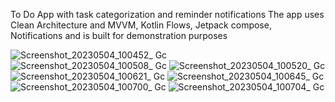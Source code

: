 To Do App with task categorization and reminder notifications
The app uses Clean Architecture and MVVM, Kotlin Flows, Jetpack compose, Notifications and is built for demonstration purposes

![Screenshot_20230504_100452_ Gc](https://github.com/firuza-hub/FSA_ToDo/assets/52698220/93dcfad6-86a7-4224-860c-06e93d47b916)
![Screenshot_20230504_100508_ Gc](https://github.com/firuza-hub/FSA_ToDo/assets/52698220/27c23555-08d7-4656-afc6-eb3ee5a54afe)
![Screenshot_20230504_100520_ Gc](https://github.com/firuza-hub/FSA_ToDo/assets/52698220/ebb365ea-1545-4e0f-b426-c51fd25540ff)
![Screenshot_20230504_100621_ Gc](https://github.com/firuza-hub/FSA_ToDo/assets/52698220/a0646747-2f67-43a2-af17-99ca56a5c1a3)
![Screenshot_20230504_100645_ Gc](https://github.com/firuza-hub/FSA_ToDo/assets/52698220/a2b052cd-9d79-406f-992f-612e21184174)
![Screenshot_20230504_100700_ Gc](https://github.com/firuza-hub/FSA_ToDo/assets/52698220/f611d104-2047-48bd-b660-b7020f8d1dc2)
![Screenshot_20230504_100704_ Gc](https://github.com/firuza-hub/FSA_ToDo/assets/52698220/ae8c8063-1067-4473-9b4b-c16ee6f38d24)
